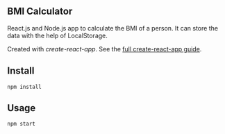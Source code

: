 ## BMI Calculator

React.js and Node.js app to calculate the BMI of a person. It can store the data with the help of LocalStorage.


Created with _create-react-app_. See the [full create-react-app guide](https://github.com/facebook/create-react-app/blob/master/packages/cra-template/template/README.md).

## Install

`npm install`

## Usage

`npm start`
